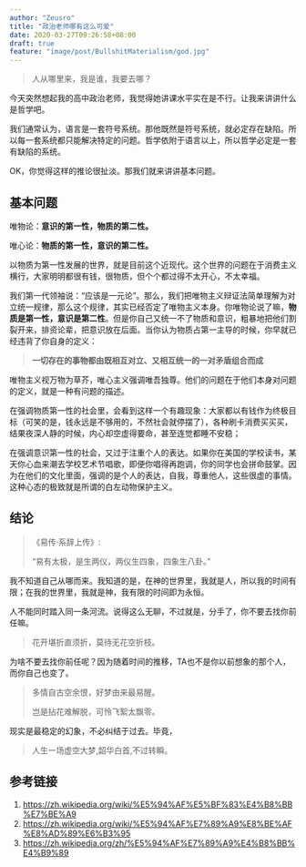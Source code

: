 ```yaml
---
author: "Zeusro"
title: "政治老师哪有这么可爱"
date: 2020-03-27T09:26:58+08:00
draft: true
feature: "image/post/BullshitMaterialism/god.jpg"
---
```


> 人从哪里来，我是谁，我要去哪？

今天突然想起我的高中政治老师，我觉得她讲课水平实在是不行。让我来讲讲什么是哲学吧。

我们通常认为，语言是一套符号系统。那他既然是符号系统，就必定存在缺陷。所以每一套系统都只能解决特定的问题。哲学依附于语言以上，所以哲学必定是一套有缺陷的系统。

OK，你觉得这样的推论很扯淡。那我们就来讲讲基本问题。

## 基本问题

唯物论：**意识的第一性，物质的第二性。**

唯心论：**物质的第一性，意识的第二性。**

以物质为第一性发展的世界，就是目前这个近现代。这个世界的问题在于消费主义横行，大家明明都很有钱，很物质，但个个都过得不太开心，不太幸福。

我们第一代领袖说：“应该是一元论”。那么，我们把唯物主义辩证法简单理解为对立统一规律，那么这个规律，其实已经否定了唯物主义本身。你唯物论说了嘛，**物质是第一性，意识是第二性**。但是你自己又统一不了物质和意识，粗暴地把他们割裂开来，排资论辈，把意识放在后面。当你认为物质占第一主导的时候，你早就已经违背了你自身的定义：

> **一切存在的事物都由既相互对立、又相互统一的一对矛盾组合而成**

唯物主义视万物为草芥，唯心主义强调唯吾独尊。他们的问题在于他们本身对问题的定义，就是一种有问题的描述。

在强调物质第一性的社会里，会看到这样一个有趣现象：大家都以有钱作为终极目标（可笑的是，钱永远是不够用的，不然社会就停摆了），各种刷卡消费买买买，结果夜深人静的时候，内心却空虚得要命，甚至连觉都睡不安稳；

在强调意识第一性的社会，又过于注重个人的表达。如果你在美国的学校读书，某天你心血来潮去学校艺术节唱歌，即便你唱得再跑调，你的同学也会拼命鼓掌。因为在他们的文化里面，强调的是个人的表达，自我，尊重他人，这些很虚的事情。这种心态的极致就是所谓的白左动物保护主义。

## 结论

> 《易传·系辞上传》:
>
> “易有太极，是生两仪，两仪生四象，四象生八卦。”

我不知道自己从哪而来。我知道的是，在神的世界里，我就是人，所以我的时间有限；在我的世界里，我就是神，我有限的时间即为永恒。

人不能同时踏入同一条河流。说得这么无聊，不过就是，分手了，你不要去找你前任嘛。

> 花开堪折直须折，莫待无花空折枝。

为啥不要去找你前任呢？因为随着时间的推移，TA也不是你以前想象的那个人，而你自己也变了。

> 多情自古空余恨，好梦由来最易醒。
>
> 岂是拈花难解脱，可怜飞絮太飘零。

现实是最稳定的幻象，不必纠结于过去。毕竟，
> 人生一场虚空大梦,韶华白首,不过转瞬。

## 参考链接
1. https://zh.wikipedia.org/wiki/%E5%94%AF%E5%BF%83%E4%B8%BB%E7%BE%A9
1. https://zh.wikipedia.org/wiki/%E5%94%AF%E7%89%A9%E8%BE%AF%E8%AD%89%E6%B3%95
1. https://zh.wikipedia.org/zh/%E5%94%AF%E7%89%A9%E4%B8%BB%E4%B9%89